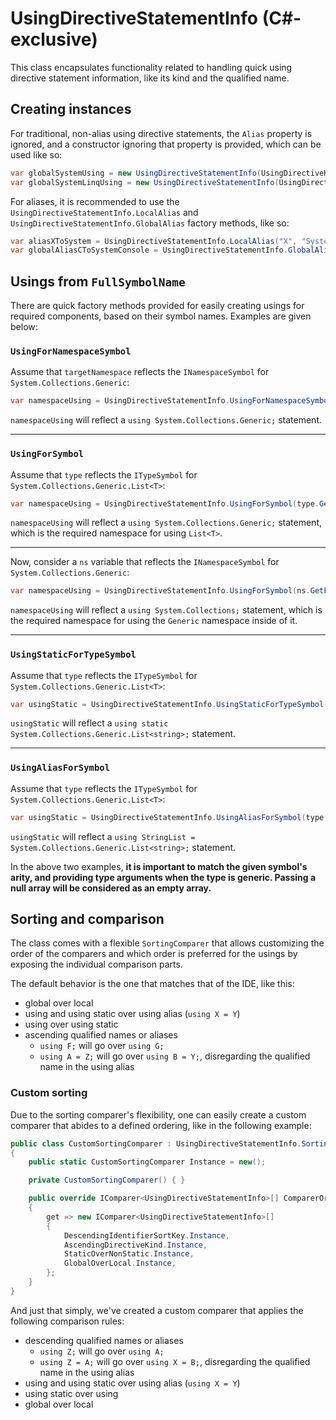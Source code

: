 # UsingDirectiveStatementInfo (C#-exclusive)

This class encapsulates functionality related to handling quick using directive statement information, like its kind and the qualified name. 

## Creating instances

For traditional, non-alias using directive statements, the `Alias` property is ignored, and a constructor ignoring that property is provided, which can be used like so:
```csharp
var globalSystemUsing = new UsingDirectiveStatementInfo(UsingDirectiveKind.GlobalUsing, "System");
var globalSystemLinqUsing = new UsingDirectiveStatementInfo(UsingDirectiveKind.GlobalUsing, "System.Linq");
```

For aliases, it is recommended to use the `UsingDirectiveStatementInfo.LocalAlias` and `UsingDirectiveStatementInfo.GlobalAlias` factory methods, like so:
```csharp
var aliasXToSystem = UsingDirectiveStatementInfo.LocalAlias("X", "System");
var globalAliasCToSystemConsole = UsingDirectiveStatementInfo.GlobalAlias("C", "System.Console");
```

## Usings from `FullSymbolName`

There are quick factory methods provided for easily creating usings for required components, based on their symbol names. Examples are given below:

### `UsingForNamespaceSymbol`
Assume that `targetNamespace` reflects the `INamespaceSymbol` for `System.Collections.Generic`:
```csharp
var namespaceUsing = UsingDirectiveStatementInfo.UsingForNamespaceSymbol(targetNamespace.GetFullSymbolName());
```
`namespaceUsing` will reflect a `using System.Collections.Generic;` statement.

---

### `UsingForSymbol`
Assume that `type` reflects the `ITypeSymbol` for `System.Collections.Generic.List<T>`:
```csharp
var namespaceUsing = UsingDirectiveStatementInfo.UsingForSymbol(type.GetFullSymbolName());
```
`namespaceUsing` will reflect a `using System.Collections.Generic;` statement, which is the required namespace for using `List<T>`.

---

Now, consider a `ns` variable that reflects the `INamespaceSymbol` for `System.Collections.Generic`:
```csharp
var namespaceUsing = UsingDirectiveStatementInfo.UsingForSymbol(ns.GetFullSymbolName());
```
`namespaceUsing` will reflect a `using System.Collections;` statement, which is the required namespace for using the `Generic` namespace inside of it.

---

### `UsingStaticForTypeSymbol`
Assume that `type` reflects the `ITypeSymbol` for `System.Collections.Generic.List<T>`:
```csharp
var usingStatic = UsingDirectiveStatementInfo.UsingStaticForTypeSymbol(type.GetFullSymbolName(), new[] { "string" });
```
`usingStatic` will reflect a `using static System.Collections.Generic.List<string>;` statement.

---

### `UsingAliasForSymbol`
Assume that `type` reflects the `ITypeSymbol` for `System.Collections.Generic.List<T>`:
```csharp
var usingStatic = UsingDirectiveStatementInfo.UsingAliasForSymbol(type.GetFullSymbolName(), "StringList", new[] { "string" });
```
`usingStatic` will reflect a `using StringList = System.Collections.Generic.List<string>;` statement.

In the above two examples, **it is important to match the given symbol's arity, and providing type arguments when the type is generic. Passing a null array will be considered as an empty array.**

## Sorting and comparison

The class comes with a flexible `SortingComparer` that allows customizing the order of the comparers and which order is preferred for the usings by exposing the individual comparison parts.

The default behavior is the one that matches that of the IDE, like this:
- global over local
- using and using static over using alias (`using X = Y`)
- using over using static
- ascending qualified names or aliases
  - `using F;` will go over `using G;`
  - `using A = Z;` will go over `using B = Y;`, disregarding the qualified name in the using alias

### Custom sorting

Due to the sorting comparer's flexibility, one can easily create a custom comparer that abides to a defined ordering, like in the following example:
```csharp
public class CustomSortingComparer : UsingDirectiveStatementInfo.SortingComparer
{
    public static CustomSortingComparer Instance = new();

    private CustomSortingComparer() { }

    public override IComparer<UsingDirectiveStatementInfo>[] ComparerOrder
    {
        get => new IComparer<UsingDirectiveStatementInfo>[]
        {
            DescendingIdentifierSortKey.Instance,
            AscendingDirectiveKind.Instance,
            StaticOverNonStatic.Instance,
            GlobalOverLocal.Instance,
        };
    }
}
```
And just that simply, we've created a custom comparer that applies the following comparison rules:
- descending qualified names or aliases
  - `using Z;` will go over `using A;`
  - `using Z = A;` will go over `using X = B;`, disregarding the qualified name in the using alias
- using and using static over using alias (`using X = Y`)
- using static over using
- global over local
